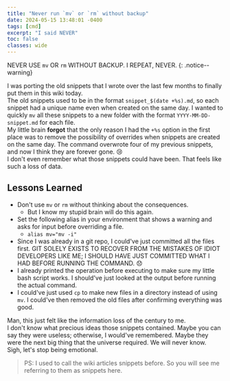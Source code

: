 ```yaml
---
title: "Never run `mv` or `rm` without backup"
date: 2024-05-15 13:48:01 -0400
tags: [cmd]
excerpt: "I said NEVER"
toc: false
classes: wide
---
```


NEVER USE `mv` OR `rm` WITHOUT BACKUP. I REPEAT, NEVER.
{: .notice--warning}

I was porting the old snippets that I wrote over the last few months to finally put them in this wiki today.  
The old snippets used to be in the format `snippet_$(date +%s).md`, so each snippet had a unique name even when created on the same day. 
I wanted to quickly `mv` all these snippets to a new folder with the format `YYYY-MM-DD-snippet.md` for each file.  
My little brain **forgot** that the only reason I had the `+%s` option in the first place was to remove the possibility of overrides when snippets are created on the same day.
The command overwrote four of my previous snippets, and now I think they are forever gone. :cry:  
I don't even remember what those snippets could have been. That feels like such a loss of data.

## Lessons Learned
* Don't use `mv` or `rm` without thinking about the consequences.
  * But I know my stupid brain will do this again.
* Set the following alias in your environment that shows a warning and asks for input before overriding a file.
  * `alias mv="mv -i"`
* Since I was already in a git repo, I could've just committed all the files first. GIT SOLELY EXISTS TO RECOVER FROM THE MISTAKES OF IDIOT DEVELOPERS LIKE ME; I SHOULD HAVE JUST COMMITTED WHAT I HAD BEFORE RUNNING THE COMMAND. :disappointed:
* I already printed the operation before executing to make sure my little bash script works. I should've just looked at the output before running the actual command.
* I could've just used `cp` to make new files in a directory instead of using `mv`. I could've then removed the old files after confirming everything was good.

Man, this just felt like the information loss of the century to me.  
I don't know what precious ideas those snippets contained. Maybe you can say they were useless; otherwise, I would've remembered. Maybe they were the next big thing that the universe required.
We will never know.  
Sigh, let's stop being emotional.

> PS: I used to call the wiki articles snippets before. So you will see me referring to them as snippets here.
